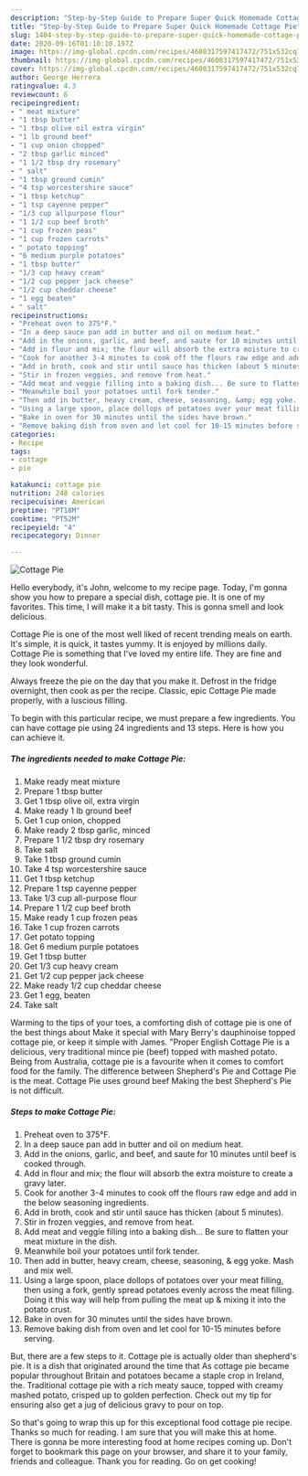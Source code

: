 ```yaml
---
description: "Step-by-Step Guide to Prepare Super Quick Homemade Cottage Pie"
title: "Step-by-Step Guide to Prepare Super Quick Homemade Cottage Pie"
slug: 1404-step-by-step-guide-to-prepare-super-quick-homemade-cottage-pie
date: 2020-09-16T01:10:10.197Z
image: https://img-global.cpcdn.com/recipes/4608317597417472/751x532cq70/cottage-pie-recipe-main-photo.jpg
thumbnail: https://img-global.cpcdn.com/recipes/4608317597417472/751x532cq70/cottage-pie-recipe-main-photo.jpg
cover: https://img-global.cpcdn.com/recipes/4608317597417472/751x532cq70/cottage-pie-recipe-main-photo.jpg
author: George Herrera
ratingvalue: 4.3
reviewcount: 6
recipeingredient:
- " meat mixture"
- "1 tbsp butter"
- "1 tbsp olive oil extra virgin"
- "1 lb ground beef"
- "1 cup onion chopped"
- "2 tbsp garlic minced"
- "1 1/2 tbsp dry rosemary"
- " salt"
- "1 tbsp ground cumin"
- "4 tsp worcestershire sauce"
- "1 tbsp ketchup"
- "1 tsp cayenne pepper"
- "1/3 cup allpurpose flour"
- "1 1/2 cup beef broth"
- "1 cup frozen peas"
- "1 cup frozen carrots"
- " potato topping"
- "6 medium purple potatoes"
- "1 tbsp butter"
- "1/3 cup heavy cream"
- "1/2 cup pepper jack cheese"
- "1/2 cup cheddar cheese"
- "1 egg beaten"
- " salt"
recipeinstructions:
- "Preheat oven to 375°F."
- "In a deep sauce pan add in butter and oil on medium heat."
- "Add in the onions, garlic, and beef, and saute for 10 minutes until beef is cooked through."
- "Add in flour and mix; the flour will absorb the extra moisture to create a gravy later."
- "Cook for another 3-4 minutes to cook off the flours raw edge and add in the below seasoning ingredients."
- "Add in broth, cook and stir until sauce has thicken (about 5 minutes)."
- "Stir in frozen veggies, and remove from heat."
- "Add meat and veggie filling into a baking dish... Be sure to flatten your meat mixture in the dish."
- "Meanwhile boil your potatoes until fork tender."
- "Then add in butter, heavy cream, cheese, seasoning, &amp; egg yoke. Mash and mix well."
- "Using a large spoon, place dollops of potatoes over your meat filling, then using a fork, gently spread potatoes evenly across the meat filling. Doing it this way will help from pulling the meat up &amp; mixing it into the potato crust."
- "Bake in oven for 30 minutes until the sides have brown."
- "Remove baking dish from oven and let cool for 10-15 minutes before serving."
categories:
- Recipe
tags:
- cottage
- pie

katakunci: cottage pie 
nutrition: 248 calories
recipecuisine: American
preptime: "PT18M"
cooktime: "PT52M"
recipeyield: "4"
recipecategory: Dinner

---
```



![Cottage Pie](https://img-global.cpcdn.com/recipes/4608317597417472/751x532cq70/cottage-pie-recipe-main-photo.jpg)

Hello everybody, it's John, welcome to my recipe page. Today, I'm gonna show you how to prepare a special dish, cottage pie. It is one of my favorites. This time, I will make it a bit tasty. This is gonna smell and look delicious.

Cottage Pie is one of the most well liked of recent trending meals on earth. It's simple, it is quick, it tastes yummy. It is enjoyed by millions daily. Cottage Pie is something that I've loved my entire life. They are fine and they look wonderful.

Always freeze the pie on the day that you make it. Defrost in the fridge overnight, then cook as per the recipe. Classic, epic Cottage Pie made properly, with a luscious filling.


To begin with this particular recipe, we must prepare a few ingredients. You can have cottage pie using 24 ingredients and 13 steps. Here is how you can achieve it.

<!--inarticleads1-->

##### The ingredients needed to make Cottage Pie:

1. Make ready  meat mixture
1. Prepare 1 tbsp butter
1. Get 1 tbsp olive oil, extra virgin
1. Make ready 1 lb ground beef
1. Get 1 cup onion, chopped
1. Make ready 2 tbsp garlic, minced
1. Prepare 1 1/2 tbsp dry rosemary
1. Take  salt
1. Take 1 tbsp ground cumin
1. Take 4 tsp worcestershire sauce
1. Get 1 tbsp ketchup
1. Prepare 1 tsp cayenne pepper
1. Take 1/3 cup all-purpose flour
1. Prepare 1 1/2 cup beef broth
1. Make ready 1 cup frozen peas
1. Take 1 cup frozen carrots
1. Get  potato topping
1. Get 6 medium purple potatoes
1. Get 1 tbsp butter
1. Get 1/3 cup heavy cream
1. Get 1/2 cup pepper jack cheese
1. Make ready 1/2 cup cheddar cheese
1. Get 1 egg, beaten
1. Take  salt


Warming to the tips of your toes, a comforting dish of cottage pie is one of the best things about Make it special with Mary Berry&#39;s dauphinoise topped cottage pie, or keep it simple with James. &#34;Proper English Cottage Pie is a delicious, very traditional mince pie (beef) topped with mashed potato. Being from Australia, cottage pie is a favourite when it comes to comfort food for the family. The difference between Shepherd&#39;s Pie and Cottage Pie is the meat. Cottage Pie uses ground beef Making the best Shepherd&#39;s Pie is not difficult. 

<!--inarticleads2-->

##### Steps to make Cottage Pie:

1. Preheat oven to 375°F.
1. In a deep sauce pan add in butter and oil on medium heat.
1. Add in the onions, garlic, and beef, and saute for 10 minutes until beef is cooked through.
1. Add in flour and mix; the flour will absorb the extra moisture to create a gravy later.
1. Cook for another 3-4 minutes to cook off the flours raw edge and add in the below seasoning ingredients.
1. Add in broth, cook and stir until sauce has thicken (about 5 minutes).
1. Stir in frozen veggies, and remove from heat.
1. Add meat and veggie filling into a baking dish... Be sure to flatten your meat mixture in the dish.
1. Meanwhile boil your potatoes until fork tender.
1. Then add in butter, heavy cream, cheese, seasoning, &amp; egg yoke. Mash and mix well.
1. Using a large spoon, place dollops of potatoes over your meat filling, then using a fork, gently spread potatoes evenly across the meat filling. Doing it this way will help from pulling the meat up &amp; mixing it into the potato crust.
1. Bake in oven for 30 minutes until the sides have brown.
1. Remove baking dish from oven and let cool for 10-15 minutes before serving.


But, there are a few steps to it. Cottage pie is actually older than shepherd&#39;s pie. It is a dish that originated around the time that As cottage pie became popular throughout Britain and potatoes became a staple crop in Ireland, the. Traditional cottage pie with a rich meaty sauce, topped with creamy mashed potato, crisped up to golden perfection. Check out my tip for ensuring also get a jug of delicious gravy to pour on top. 

So that's going to wrap this up for this exceptional food cottage pie recipe. Thanks so much for reading. I am sure that you will make this at home. There is gonna be more interesting food at home recipes coming up. Don't forget to bookmark this page on your browser, and share it to your family, friends and colleague. Thank you for reading. Go on get cooking!
